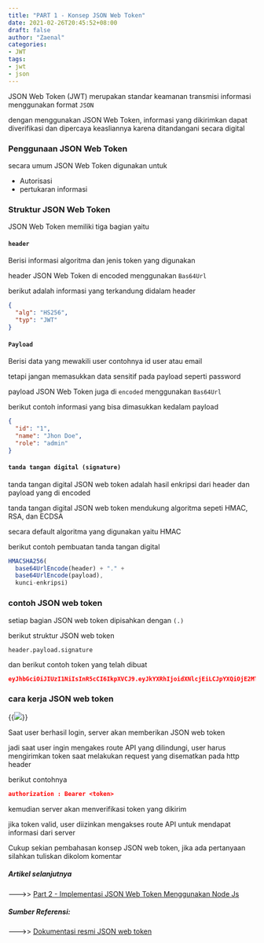 ```yaml
---
title: "PART 1 - Konsep JSON Web Token"
date: 2021-02-26T20:45:52+08:00
draft: false
author: "Zaenal"
categories: 
- JWT
tags:
- jwt
- json
---
```


JSON Web Token (JWT) merupakan standar keamanan transmisi informasi menggunakan format `JSON`

dengan menggunakan JSON Web Token, informasi yang dikirimkan dapat diverifikasi dan dipercaya keasliannya
karena ditandangani secara digital 

### Penggunaan JSON Web Token
secara umum JSON Web Token digunakan untuk 
- Autorisasi
- pertukaran informasi

### Struktur JSON Web Token
JSON Web Token memiliki tiga bagian yaitu

#### `header`
Berisi informasi algoritma dan jenis token yang digunakan

header JSON Web Token di encoded menggunakan `Bas64Url`

berikut adalah informasi yang terkandung didalam header
```JSON
{
  "alg": "HS256",
  "typ": "JWT"
}
```

#### `Payload`
Berisi data yang mewakili user contohnya id user atau email

tetapi jangan memasukkan data sensitif pada payload seperti password

payload JSON Web Token juga di `encoded` menggunakan `Bas64Url`

berikut contoh informasi yang bisa dimasukkan kedalam payload
```JSON
{
  "id": "1",
  "name": "Jhon Doe",
  "role": "admin"
}
```

#### `tanda tangan digital (signature)`
tanda tangan digital JSON web token adalah hasil enkripsi dari header dan payload yang di encoded

tanda tangan digital JSON web token mendukung algoritma sepeti HMAC, RSA, dan ECDSA

secara default algoritma yang digunakan yaitu HMAC

berikut contoh pembuatan tanda tangan digital
```javascript
HMACSHA256(
  base64UrlEncode(header) + "." +
  base64UrlEncode(payload),
  kunci-enkripsi)
```

### contoh JSON web token
setiap bagian JSON web token dipisahkan dengan `(.)`

berikut struktur JSON web token
```
header.payload.signature
```

dan berikut contoh token yang telah dibuat
```json
eyJhbGciOiJIUzI1NiIsInR5cCI6IkpXVCJ9.eyJkYXRhIjoidXNlcjEiLCJpYXQiOjE2MTQzMzAyNjUsImV4cCI6MTYxNDMzMzg2NX0.LHi_r5EQxCkKB9fL8SNQsMrURxC1r6C0LEb0P6wYHIU
```

### cara kerja JSON web token

{{<image src="/jwt/konsep-diagram.PNG">}}

Saat user berhasil login, server akan memberikan JSON web token

jadi saat user ingin mengakes route API yang dilindungi, user harus mengirimkan token saat melakukan request yang disematkan pada http header

berikut contohnya
```json
authorization : Bearer <token>
```

kemudian server akan menverifikasi token yang dikirim 

jika token valid, user diizinkan mengakses route API untuk mendapat informasi dari server

Cukup sekian pembahasan konsep JSON web token, jika ada pertanyaan silahkan tuliskan dikolom komentar

##### Artikel selanjutnya

--->> [Part 2 - Implementasi JSON Web Token Menggunakan Node Js](/jwt/implementasi-jwt-menggunakan-nodejs/)


##### Sumber Referensi:
--->> [Dokumentasi resmi JSON web token](https://jwt.io/introduction)



